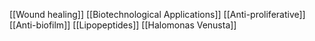 [[Wound healing]]
[[Biotechnological Applications]]
[[Anti-proliferative]]
[[Anti-biofilm]]
[[Lipopeptides]]
[[Halomonas Venusta]]
